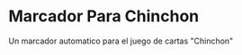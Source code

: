 Marcador Para Chinchon
======================

Un marcador automatico para el juego de cartas "Chinchon"
